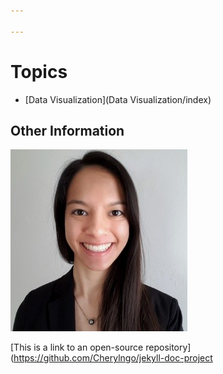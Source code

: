 ```yaml
---

---
```

# Topics
- [Data Visualization](Data Visualization/index)

## Other Information

[![Headshot](pics/Headshot.png)](https://www.linkedin.com/in/cherylngo/ "My LinkedIn Page")

[This is a link to an open-source repository](https://github.com/Cherylngo/jekyll-doc-project

